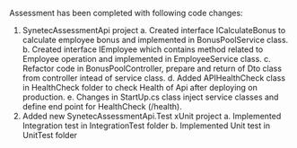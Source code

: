 Assessment has been completed with following code changes: 

1. SynetecAssessmentApi project
	a. Created interface ICalculateBonus to calculate employee bonus and implemented in BonusPoolService class. 
	b. Created interface IEmployee which contains method related to Employee operation and implemented in EmployeeService class. 
	c. Refactor code in BonusPoolController, prepare and return of Dto class from  controller intead of service class. 
	d. Added APIHealthCheck class in HealthCheck folder to check Health of Api after deploying on production. 
	e. Changes in StartUp.cs class inject service classes and define end point for HealthCheck (/health). 
2. Added new SynetecAssessmentApi.Test xUnit project
	a. Implemented Integration test in IntegrationTest folder
	b. Implemented Unit test in UnitTest folder 
